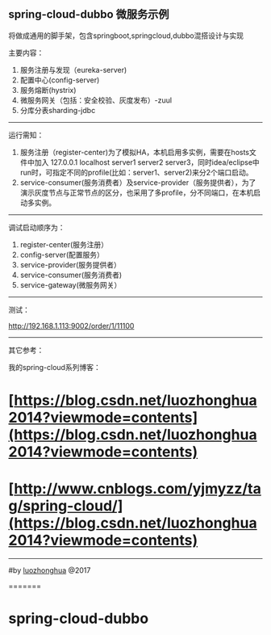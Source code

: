  
spring-cloud-dubbo 微服务示例
---

将做成通用的脚手架，包含springboot,springcloud,dubbo混搭设计与实现

主要内容：

1. 服务注册与发现（eureka-server)
2. 配置中心(config-server)
2. 服务熔断(hystrix)
3. 微服务网关（包括：安全校验、灰度发布）-zuul
4. 分库分表sharding-jdbc

---
运行需知：

1.  服务注册（register-center)为了模拟HA，本机启用多实例，需要在hosts文件中加入 127.0.0.1  localhost server1 server2 server3，同时idea/eclipse中run时，可指定不同的profile(比如：server1、server2)来分2个端口启动。
2. service-consumer(服务消费者）及service-provider（服务提供者），为了演示灰度节点与正常节点的区分，也采用了多profile，分不同端口，在本机启动多实例。

---
调试启动顺序为： 

1. register-center(服务注册）
2. config-server(配置服务）
3. service-provider(服务提供者）
4. service-consumer(服务消费者)
5. service-gateway(微服务网关）


---
测试：

http://192.168.1.113:9002/order/1/11100

---
其它参考：

我的spring-cloud系列博客：
# [https://blog.csdn.net/luozhonghua2014?viewmode=contents](https://blog.csdn.net/luozhonghua2014?viewmode=contents)
# [http://www.cnblogs.com/yjmyzz/tag/spring-cloud/](https://blog.csdn.net/luozhonghua2014?viewmode=contents)

---
#by [luozhonghua](https://blog.csdn.net/luozhonghua2014?viewmode=contents) @2017

=======
# spring-cloud-dubbo
 
